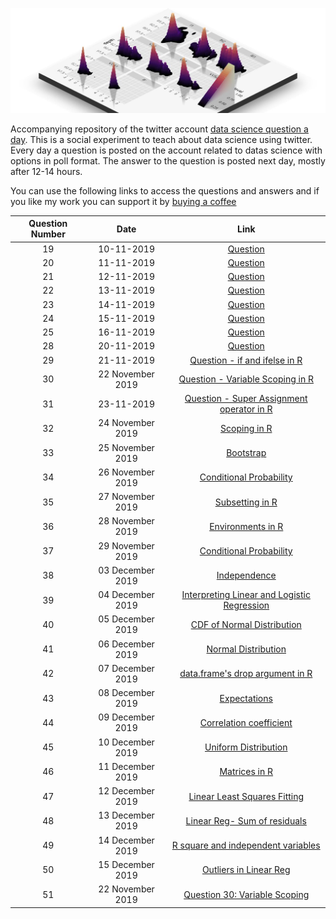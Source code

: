 ![](logo.png)

Accompanying repository of the twitter account [data science question a day](https://twitter.com/data_question). This is a social experiment to teach about data science using twitter. Every day a question is posted on the account related to datas science with options in poll format. The answer to the question is posted next day, mostly after 12-14 hours.

You can use the following links to access the questions and answers and if you like my work you can support it by <a href='https://www.buymeacoffee.com/NgFs2zX'>buying a coffee</a>

| Question Number | Date | Link |
| :---: | :---: | :---: |
| 19 | 10-11-2019 | [Question](https://mohit2152sharma.github.io/Data-Science-Question-A-Day/questions/10112019_19_R/10112019_19_R.html) |
| 20 | 11-11-2019 | [Question](https://mohit2152sharma.github.io/Data-Science-Question-A-Day/questions/11112019_20_DS/11112019_20_DS.html) |
| 21 | 12-11-2019 | [Question](https://mohit2152sharma.github.io/Data-Science-Question-A-Day/questions/12112019_21_DS/12112019_21_DS.html) |
| 22 | 13-11-2019 | [Question](https://mohit2152sharma.github.io/Data-Science-Question-A-Day/questions/13112019_22_R/13112019_22_R.html) |
| 23 | 14-11-2019 | [Question](https://mohit2152sharma.github.io/Data-Science-Question-A-Day/questions/14112019_23_DS/14112019_23_DS.html) |
| 24 | 15-11-2019 | [Question](https://mohit2152sharma.github.io/Data-Science-Question-A-Day/questions/15112019_24_R/15112019_24_R.html) |
| 25 | 16-11-2019 | [Question](https://mohit2152sharma.github.io/Data-Science-Question-A-Day/questions/16112019_25_R/16112019_25_R.html) |
| 28 | 20-11-2019 | [Question](https://mohit2152sharma.github.io/Data-Science-Question-A-Day/questions/20112019_28_R/20112019_28_R.html) |
| 29 | 21-11-2019 | [Question - if and ifelse in R](https://mohit2152sharma.github.io/Data-Science-Question-A-Day/questions/21112019_29_R/21112019_29_R.html) |
| 30 | 22 November 2019 | [Question - Variable Scoping in R](https://mohit2152sharma.github.io/Data-Science-Question-A-Day/questions/22112019_29_R/22112019_30_R.html) |
| 31 | 23-11-2019 | [Question - Super Assignment operator in R](https://mohit2152sharma.github.io/Data-Science-Question-A-Day/questions/23112019_31_R/23112019_31_R.html) |
| 32 | 24 November 2019 | [Scoping in R](https://mohit2152sharma.github.io/Data-Science-Question-A-Day/questions/24112019_R/24112019_R.html) |
| 33 | 25 November 2019 | [Bootstrap](https://mohit2152sharma.github.io/Data-Science-Question-A-Day/questions/25112019_DS/25112019_DS.html) |
| 34 | 26 November 2019 | [Conditional Probability](https://mohit2152sharma.github.io/Data-Science-Question-A-Day/questions/26112019_DS/26112019_DS.html) |
| 35 | 27 November 2019 | [Subsetting in R](https://mohit2152sharma.github.io/Data-Science-Question-A-Day/questions/27112019_R/27112019_R.html) |
| 36 | 28 November 2019 | [Environments in R](https://mohit2152sharma.github.io/Data-Science-Question-A-Day/questions/28112019_R/28112019_R.html) |
| 37 | 29 November 2019 | [Conditional Probability](https://mohit2152sharma.github.io/Data-Science-Question-A-Day/questions/29112019_DS/29112019_DS.html) |
| 38 | 03 December 2019 | [Independence](https://mohit2152sharma.github.io/Data-Science-Question-A-Day/questions/03122019_DS/03122019_DS.html) |
| 39 | 04 December 2019 | [Interpreting Linear and Logistic Regression](https://mohit2152sharma.github.io/Data-Science-Question-A-Day/questions/04122019_DS/04122019_DS.html) |
| 40 | 05 December 2019 | [CDF of Normal Distribution](https://mohit2152sharma.github.io/Data-Science-Question-A-Day/questions/05122019_DS/05122019_DS.html) |
| 41 | 06 December 2019 | [Normal Distribution](https://mohit2152sharma.github.io/Data-Science-Question-A-Day/questions/06122019_DS/06122019_DS.html) |
| 42 | 07 December 2019 | [data.frame's drop argument in R](https://mohit2152sharma.github.io/Data-Science-Question-A-Day/questions/07122019_R/07122019_R.html) |
| 43 | 08 December 2019 | [Expectations](https://mohit2152sharma.github.io/Data-Science-Question-A-Day/questions/08122019_DS/08122019_DS.html) |
| 44 | 09 December 2019 | [Correlation coefficient](https://mohit2152sharma.github.io/Data-Science-Question-A-Day/questions/09122019_DS/09122019_DS.html) |
| 45 | 10 December 2019 | [Uniform Distribution](https://mohit2152sharma.github.io/Data-Science-Question-A-Day/questions/10122019_DS/10122019_DS.html) |
| 46 | 11 December 2019 | [Matrices in R](https://mohit2152sharma.github.io/Data-Science-Question-A-Day/questions/11122019_R/11122019_R.html) |
| 47 | 12 December 2019 | [Linear Least Squares Fitting](https://mohit2152sharma.github.io/Data-Science-Question-A-Day/questions/12122019_DS/12122019_DS.html) |
| 48 | 13 December 2019 | [Linear Reg- Sum of residuals](https://mohit2152sharma.github.io/Data-Science-Question-A-Day/questions/13122019_DS/13122019_DS.html) |
| 49 | 14 December 2019 | [R square and independent variables](https://mohit2152sharma.github.io/Data-Science-Question-A-Day/questions/14122019_DS/14122019_DS.html) |
| 50 | 15 December 2019 | [Outliers in Linear Reg](https://mohit2152sharma.github.io/Data-Science-Question-A-Day/questions/15122019_DS/15122019_DS.html) |
| 51 | 22 November 2019 | [Question 30: Variable Scoping](https://mohit2152sharma.github.io/Data-Science-Question-A-Day/questions/22112019_30_R/22112019_30_R.html) |